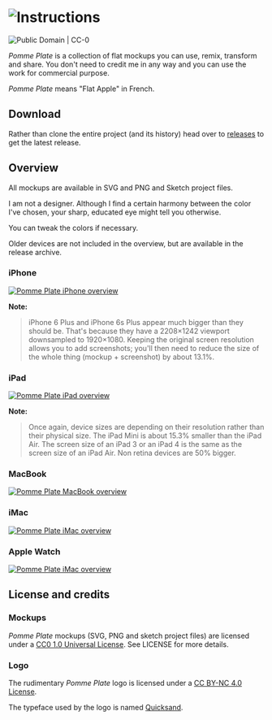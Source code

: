 # ![Instructions](http://i.imgur.com/pMKkrvg.png)

![Public Domain | CC-0](https://img.shields.io/badge/CC--0-Public_Domain-lightgrey.svg)

_Pomme Plate_ is a collection of flat mockups you can use, remix, transform and share. You don't need to credit me in any way and you can use the work for commercial purpose.

_Pomme Plate_ means "Flat Apple" in French.

## Download
Rather than clone the entire project (and its history) head over to [releases](https://github.com/ephread/PommePlate/releases/) to get the latest release.

## Overview
All mockups are available in SVG and PNG and Sketch project files.

I am not a designer. Although I find a certain harmony between the color I've chosen, your sharp, educated eye might tell you otherwise.

You can tweak the colors if necessary.

Older devices are not included in the overview, but are available in the release archive.

### iPhone ###
[![Pomme Plate iPhone overview](Overview/iPhone%20Overview.png)](Overview/iPhone%20Overview.svg)

**Note:**
> iPhone 6 Plus and iPhone 6s Plus appear much bigger than they should be. That's because they have a 2208×1242 viewport downsampled to 1920×1080. Keeping the original screen resolution allows you to add screenshots; you'll then need to reduce the size of the whole thing (mockup + screenshot) by about 13.1%.

### iPad ###
[![Pomme Plate iPad overview](Overview/iPad%20Overview.png)](Overview/iPad%20Overview.svg)

**Note:**
> Once again, device sizes are depending on their resolution rather than their physical size. The iPad Mini is about 15.3% smaller than the iPad Air. The screen size of an iPad 3 or an iPad 4 is the same as the screen size of an iPad Air. Non retina devices are 50% bigger.

### MacBook ###
[![Pomme Plate MacBook overview](Overview/MacBook%20Overview.png)](Overview/MacBook%20Overview.svg)

### iMac ###
[![Pomme Plate iMac overview](Overview/iMac%20Overview.png)](Overview/iMac%20Overview.svg)

### Apple Watch ###
[![Pomme Plate iMac overview](Overview/Apple%20Watch%20Overview.png)](Overview/Apple%20Watch%20Overview.svg)

## License and credits

### Mockups
_Pomme Plate_ mockups (SVG, PNG and sketch project files) are licensed under a [CC0 1.0 Universal License](http://creativecommons.org/publicdomain/zero/1.0/). See LICENSE for more details.

### Logo
The rudimentary _Pomme Plate_ logo is licensed under a [CC BY-NC 4.0 License](http://creativecommons.org/licenses/by-nc/4.0/).

The typeface used by the logo is named [Quicksand](http://www.fontsquirrel.com/fonts/quicksand).